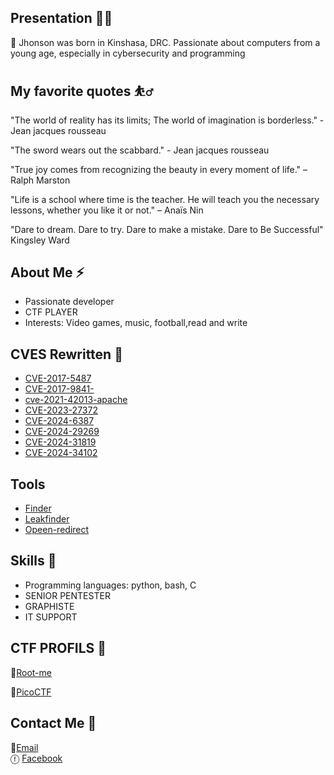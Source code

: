 ## Presentation 🧑‍🚀

🥇 Jhonson was born in Kinshasa, DRC. Passionate about computers from a young age, especially in cybersecurity and programming

## My favorite quotes ⛹️‍♂

"The world of reality has its limits; The world of imagination is borderless." - Jean jacques rousseau

"The sword wears out the scabbard."  - Jean jacques rousseau

"True joy comes from recognizing the beauty in every moment of life." – Ralph Marston

"Life is a school where time is the teacher. He will teach you the necessary lessons, whether you like it or not." – Anaïs Nin

"Dare to dream. Dare to try. Dare to make a mistake. Dare to Be Successful"  Kingsley Ward


## About Me ⚡
- Passionate developer
- CTF PLAYER
- Interests: Video games, music, football,read and write

## CVES Rewritten 🚀

- [CVE-2017-5487](https://github.com/Jhonsonwannaa/CVE-2017-5487)
- [CVE-2017-9841-](https://github.com/Jhonsonwannaa/CVE-2017-9841-)
- [cve-2021-42013-apache](https://github.com/Jhonsonwannaa/cve-2021-42013-apache)
- [CVE-2023-27372](https://github.com/Jhonsonwannaa/CVE-2023-27372/)
- [CVE-2024-6387](https://github.com/Jhonsonwannaa/CVE-2024-6387/)
- [CVE-2024-29269](https://github.com/Jhonsonwannaa/CVE-2024-29269)
- [CVE-2024-31819](https://github.com/Jhonsonwannaa/CVE-2024-31819)
-  [CVE-2024-34102](https://github.com/Jhonsonwannaa/CVE-2024-34102/)

 ## Tools
 
- [Finder](https://github.com/Jhonsonwannaa/finder-subdomain-and-activedomain)
- [Leakfinder](https://github.com/Jhonsonwannaa/Leakfinder)
- [Opeen-redirect](https://github.com/Jhonsonwannaa/Open-redirect)  
## Skills 🔭
- Programming languages: python, bash, C
- SENIOR PENTESTER
- GRAPHISTE
- IT SUPPORT

 ## CTF PROFILS 🏁

🏅[Root-me](https://www.root-me.org/jhon12)

🏅[PicoCTF](https://play.picoctf.org/users/jhonson1212)

## Contact Me 📲
 📧[Email](mailto:wannaajhonson@gmail.com)  
 ⓕ [Facebook](https://web.facebook.com/profile.php?id=100083403293002)
 

